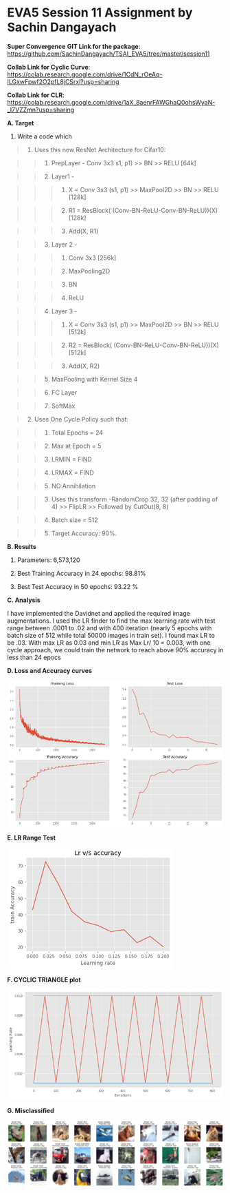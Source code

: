 # EVA5 Session 11 Assignment by Sachin Dangayach

**Super Convergence**
**GIT Link for the package**: https://github.com/SachinDangayach/TSAI_EVA5/tree/master/session11

**Collab Link for Cyclic Curve**: https://colab.research.google.com/drive/1CdN_rOeAq-ILGxwFpwf2O2pfL8jCSrxl?usp=sharing

**Collab Link for CLR**: https://colab.research.google.com/drive/1aX_8aenrFAWGhaQ0ohsWyaN-_I7VZZmn?usp=sharing


**A. Target**

1. Write a code which

> 1. Uses this new ResNet Architecture for Cifar10:

>> 1. PrepLayer - Conv 3x3 s1, p1) >> BN >> RELU [64k]

>> 2. Layer1 -

>>> 1. X = Conv 3x3 (s1, p1) >> MaxPool2D >> BN >> RELU [128k]

>>> 2. R1 = ResBlock( (Conv-BN-ReLU-Conv-BN-ReLU))(X) [128k]

>>> 3. Add(X, R1)

>>3. Layer 2 -

>>> 1. Conv 3x3 [256k]

>>> 2. MaxPooling2D

>>> 3. BN

>>> 4. ReLU

>> 4. Layer 3 -

>>> 1. X = Conv 3x3 (s1, p1) >> MaxPool2D >> BN >> RELU [512k]

>>> 2. R2 = ResBlock( (Conv-BN-ReLU-Conv-BN-ReLU))(X) [512k]

>>> 3. Add(X, R2)

>> 5. MaxPooling with Kernel Size 4

>> 6. FC Layer

>> 7. SoftMax

> 2. Uses One Cycle Policy such that:

>> 1. Total Epochs = 24

>> 2. Max at Epoch = 5

>> 3. LRMIN = FIND

>> 4. LRMAX = FIND

>> 5. NO Annihilation

>> 3. Uses this transform -RandomCrop 32, 32 (after padding of 4) >> FlipLR >> Followed by CutOut(8, 8)

>>4. Batch size = 512

>>5. Target Accuracy: 90%.


**B. Results**

1. Parameters: 6,573,120

2. Best Training Accuracy in 24 epochs: 98.81%

3. Best Test Accuracy in 50 epochs: 93.22 %


**C. Analysis**


I have implemented the Davidnet and applied the required image augmentations. I used the LR finder to find the max learning rate with test range between .0001 to .02 and with 400 iteration (nearly 5 epochs with batch size of 512 while total 50000 images in train set). I found max LR to be .03. With max LR as 0.03 and min LR as Max Lr/ 10 = 0.003, with one cycle approach, we could train the network to reach above 90% accuracy in less than 24 epocs

**D. Loss and Accuracy curves**

![alt text](https://github.com/SachinDangayach/TSAI_EVA5/blob/master/session11/Loss_Accuracy_Plot.png)

**E. LR Range Test**

![alt text](https://github.com/SachinDangayach/TSAI_EVA5/blob/master/session11/LR_Range_test.png)

**F. CYCLIC TRIANGLE plot**

![alt text](https://github.com/SachinDangayach/TSAI_EVA5/blob/master/session11/Cyclic_Plot.png)

**G. Misclassified**

![alt text](https://github.com/SachinDangayach/TSAI_EVA5/blob/master/session11/Misclassified.png)
